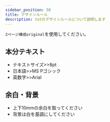 ```yaml
---
sidebar_position: 50
title: デザインルール
description: totのデザインルールについて説明します
---
```


`2ページ構成original`を使用してください。

## 本分テキスト

- テキストサイズ>>8pt
- 日本語>>MS Pゴシック
- 英数字>>Arial

## 余白・背景

- 上下10mmの余白を取ってください
- 背景は白を基調にしてください